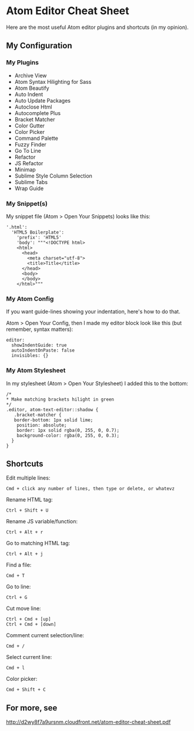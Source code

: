 # Atom Editor Cheat Sheet

Here are the most useful Atom editor plugins and shortcuts (in my opinion).

## My Configuration

### My Plugins

* Archive View
* Atom Syntax Hilighting for Sass
* Atom Beautify
* Auto Indent
* Auto Update Packages
* Autoclose Html
* Autocomplete Plus
* Bracket Matcher
* Color Gutter
* Color Picker
* Command Palette
* Fuzzy Finder
* Go To Line
* Refactor
* JS Refactor
* Minimap
* Sublime Style Column Selection
* Sublime Tabs
* Wrap Guide

### My Snippet(s)

My snippet file (Atom &gt; Open Your Snippets) looks like this:

    '.html':
      'HTML5 Boilerplate':
        'prefix': 'HTML5'
        'body': """<!DOCTYPE html>
        <html>
          <head>
            <meta charset="utf-8">
            <title>Title</title>
          </head>
          <body>
          </body>
        </html>"""

### My Atom Config

If you want guide-lines showing  your indentation, here's how to do that.

Atom > Open Your Config, then I made my editor block look like this (but remember, syntax matters):

    editor:
      showIndentGuide: true
      autoIndentOnPaste: false
      invisibles: {}

### My Atom Stylesheet

In my stylesheet (Atom &gt; Open Your Stylesheet) I added this to the bottom:

    /*
    * Make matching brackets hilight in green
    */
    .editor, atom-text-editor::shadow {
       .bracket-matcher {
       border-bottom: 1px solid lime;
        position: absolute;
        border: 1px solid rgba(0, 255, 0, 0.7);
        background-color: rgba(0, 255, 0, 0.3);
      }
    }



## Shortcuts

Edit multiple lines:

    Cmd + click any number of lines, then type or delete, or whatevz

Rename HTML tag:

    Ctrl + Shift + U

Rename JS variable/function:

    Ctrl + Alt + r

Go to matching HTML tag:

    Ctrl + Alt + j

Find a file:

    Cmd + T

Go to line:

    Ctrl + G

Cut move line:

    Ctrl + Cmd + [up]
    Ctrl + Cmd + [down]

Comment current selection/line:

    Cmd + /

Select current line:

    Cmd + l

Color picker:

    Cmd + Shift + C

## For more, see

http://d2wy8f7a9ursnm.cloudfront.net/atom-editor-cheat-sheet.pdf
